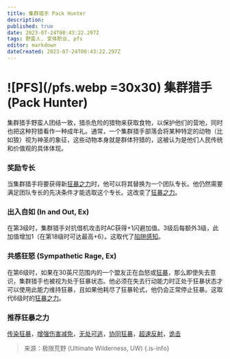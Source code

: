 ```yaml
---
title: 集群猎手 Pack Hunter
description: 
published: true
date: 2023-07-24T00:43:22.297Z
tags: 野蛮人, 变体职业, pfs
editor: markdown
dateCreated: 2023-07-24T00:43:22.297Z
---
```


# ![PFS](/pfs.webp =30x30) 集群猎手 (Pack Hunter)
集群猎手野蛮人团结一致，猎杀危险的猎物来获取食物，以保护他们的营地，同时也把这种狩猎看作一种成年礼。通常，一个集群猎手部落会将某种特定的动物（比如狼）视为神圣的象征，这些动物本身就是群体狩猎的，这被认为是他们人民传统和价值观的具体体现。

### 奖励专长
当集群猎手将要获得新[狂暴之力](/野蛮人#狂暴之力-rage-powers-ex)时，他可以将其替换为一个团队专长。他仍然需要满足团队专长的先决条件才能选取这个专长。这改变了[狂暴之力](/野蛮人#狂暴之力-rage-powers-ex)。

### 出入自如 (In and Out, Ex)
在第3级时，集群猎手对抗借机攻击时AC获得+1闪避加值。3级后每额外3级，此加值增加1（在第18级时可达最高+6）。这取代了[陷阱感知](/野蛮人#陷阱感知-trap-sense-ex)。

### 共感狂怒 (Sympathetic Rage, Ex)
在第6级时，如果在30英尺范围内的一个盟友正在血怒或[狂暴](/野蛮人#狂暴-rage-ex)，那么即使失去意识，集群猎手也被视为处于狂暴状态。他必须在失去行动能力时正处于狂暴状态才可以使用此能力维持狂暴，且如果他耗尽了狂暴轮式，他仍会正常停止狂暴。这取代6级时的[狂暴之力](/野蛮人#狂暴之力-rage-powers-ex)。

### 推荐狂暴之力
[传染狂暴](/狂暴之力/传染狂暴)，[增强伤害减免](/狂暴之力/增强伤害减免)，[无处可逃](/狂暴之力/无处可逃)，[协同狂暴](/狂暴之力/协同狂暴)，[超速反射](/狂暴之力/超速反射)，[诡击](/狂暴之力/诡击)

> 来源：极限荒野 (Ultimate Wilderness, UW)
{.is-info}